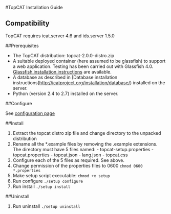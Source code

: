 #TopCAT Installation Guide

## Compatibility

TopCAT requires icat.server 4.6 and ids.server 1.5.0

##Prerequisites

  - The TopCAT distribution: topcat-2.0.0-distro.zip
  - A suitable deployed container (here assumed to be glassfish) to support a web application. Testing has been carried out with Glassfish 4.0. [Glassfish installation instructions](http://icatproject.org/installation/glassfish/) are available.
  -  A database as described in [Database installation instructions]http://icatproject.org/installation/database/) installed on the server.
  - Python (version 2.4 to 2.7) installed on the server.

##Configure

See [configuration page](configuration.html)


##Install

  1. Extract the topcat distro zip file and change directory to the unpacked distribution
  2. Rename all the *.example files by removing the .example extensions. The directory must have 5 files named:
    - topcat-setup.properties
    - topcat.properties
    - topcat.json
    - lang.json
    - topcat.css
  3. Configure each of the 5 files as required. See above.
  4. Change permission of the properties files to 0600
    `chmod 0600 *.properties`
  5. Make setup script executable:
    `chmod +x setup`
  6. Run configure
    `./setup configure`
  7. Run install
    `./setup install`

##Uninstall
  1. Run uninstall
    `./setup uninstall`
